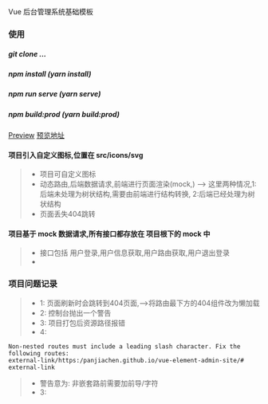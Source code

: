 Vue 后台管理系统基础模板

### 使用

##### git clone ...

##### npm install (yarn install)

##### npm run serve (yarn serve)

##### npm build:prod (yarn build:prod)

[Preview](https://srliforever.ltd/normal/dist/)
[预览地址](https://srliforever.ltd/normal/dist)

#### 项目引入自定义图标,位置在 src/icons/svg

> * 项目可自定义图标
> * 动态路由,后端数据请求,前端进行页面渲染(mock,) --> 这里两种情况,1:后端未处理为树状结构,需要由前端进行结构转换, 2:后端已经处理为树状结构
> * 页面丢失404跳转

#### 项目基于 mock 数据请求,所有接口都存放在 项目根下的 mock 中

> * 接口包括 用户登录,用户信息获取,用户路由获取,用户退出登录
> *

### 项目问题记录

> * 1: 页面刷新时会跳转到404页面,-->将路由最下方的404组件改为懒加载
> * 2: 控制台抛出一个警告
> * 3: 项目打包后资源路径报错
> * 4:

``` 
Non-nested routes must include a leading slash character. Fix the following routes: 
external-link/https:/panjiachen.github.io/vue-element-admin-site/#
external-link 
```

> * 警告意为: 非嵌套路前需要加前导/字符
> * 3:  
